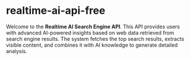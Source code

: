 # realtime-ai-api-free
Welcome to the **Realtime AI Search Engine API**. This API provides users with advanced AI-powered insights based on web data retrieved from search engine results. The system fetches the top search results, extracts visible content, and combines it with AI knowledge to generate detailed analysis.
